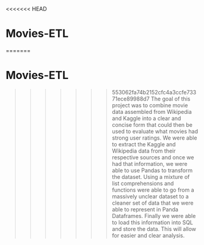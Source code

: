 <<<<<<< HEAD
# Movies-ETL

=======
# Movies-ETL

>>>>>>> 553062fa74b2152cfc4a3ccfe73371ece89988d7
The goal of this project was to combine movie data assembled from Wikipedia and Kaggle into a clear and concise form that could then be used to evaluate what movies had strong user ratings. We were able to extract the Kaggle and Wikipedia data from their respective sources and once we had that information, we were able to use Pandas to transform the dataset. Using a mixture of list comprehensions and functions were able to go from a massively unclear dataset to a cleaner set of data that we were able to represent in Panda Dataframes. Finally we were able to load this information into SQL and store the data. This will allow for easier and clear analysis.